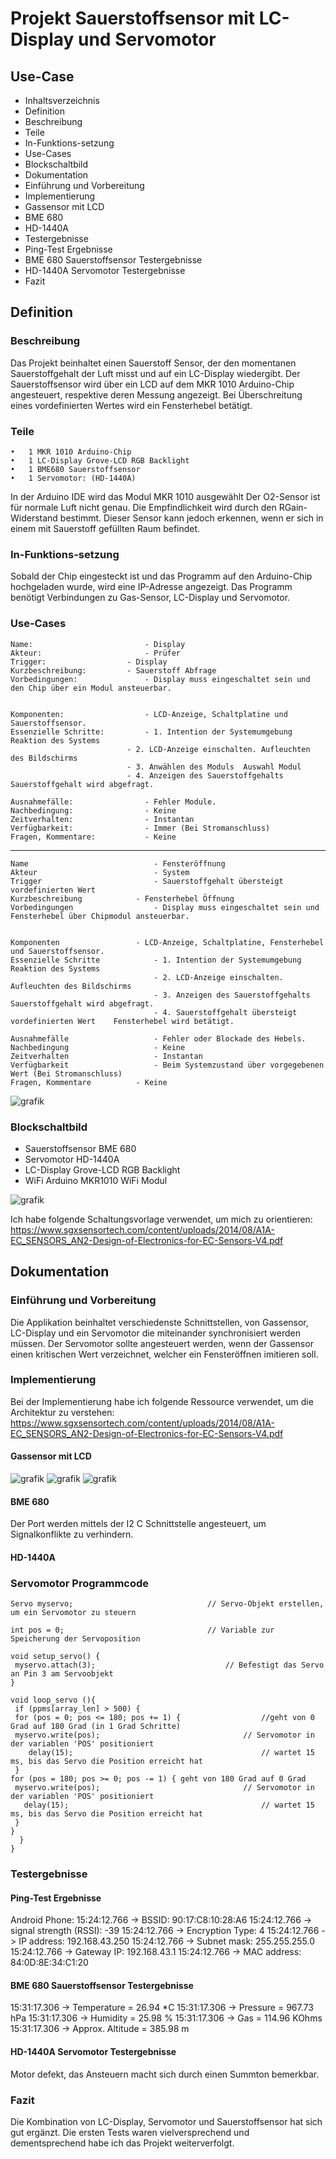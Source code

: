 # Projekt Sauerstoffsensor mit LC-Display und Servomotor

## Use-Case

- Inhaltsverzeichnis
- Definition	
- Beschreibung	
- Teile	
- In-Funktions-setzung	
- Use-Cases	
- Blockschaltbild	
- Dokumentation	
- Einführung und Vorbereitung	
- Implementierung	
- Gassensor mit LCD	
- BME 680	
- HD-1440A	
- Testergebnisse	
- Ping-Test Ergebnisse	
- BME 680 Sauerstoffsensor Testergebnisse	
- HD-1440A Servomotor Testergebnisse	
- Fazit	
	

## Definition

### Beschreibung

Das Projekt beinhaltet einen Sauerstoff Sensor, der den momentanen Sauerstoffgehalt der Luft misst und auf ein LC-Display wiedergibt. Der Sauerstoffsensor wird über ein LCD auf dem MKR 1010 Arduino-Chip angesteuert, respektive deren Messung angezeigt. Bei Überschreitung eines vordefinierten Wertes wird ein Fensterhebel betätigt.

### Teile

	•	1 MKR 1010 Arduino-Chip
	•	1 LC-Display Grove-LCD RGB Backlight
	•	1 BME680 Sauerstoffsensor
	•	1 Servomotor: (HD-1440A)
	
In der Arduino IDE wird das Modul MKR 1010 ausgewählt
Der O2-Sensor ist für normale Luft nicht genau. Die Empfindlichkeit wird durch den RGain-Widerstand bestimmt. Dieser Sensor kann jedoch erkennen, wenn er sich in einem mit Sauerstoff gefüllten Raum befindet.

### In-Funktions-setzung

Sobald der Chip eingesteckt ist und das Programm auf den Arduino-Chip hochgeladen wurde, wird eine IP-Adresse angezeigt. Das Programm benötigt Verbindungen zu Gas-Sensor, LC-Display und Servomotor. 

### Use-Cases

	Name:	                      - Display
	Akteur:	                      - Prüfer
	Trigger:	              - Display
	Kurzbeschreibung:	      - Sauerstoff Abfrage
	Vorbedingungen:	              - Display muss eingeschaltet sein und den Chip über ein Modul ansteuerbar.

	
	Komponenten:	              - LCD-Anzeige, Schaltplatine und Sauerstoffsensor. 
	Essenzielle Schritte:	      - 1. Intention der Systemumgebung	Reaktion des Systems
		                      - 2. LCD-Anzeige einschalten.	Aufleuchten des Bildschirms
	        	              - 3. Anwählen des Moduls	Auswahl Modul
	                	      - 4. Anzeigen des Sauerstoffgehalts	Sauerstoffgehalt wird abgefragt.
                              
	Ausnahmefälle:	      	      - Fehler Module.	
	Nachbedingung:	              - Keine	
	Zeitverhalten:	              - Instantan	
	Verfügbarkeit:	              - Immer (Bei Stromanschluss)	
	Fragen, Kommentare:           - Keine	

------------------------------------------------------------------------------------------------------------------------------



	Name	                      	- Fensteröffnung
	Akteur	                      	- System
	Trigger	                      	- Sauerstoffgehalt übersteigt vordefinierten Wert
	Kurzbeschreibung	      	- Fensterhebel Öffnung
	Vorbedingungen	              	- Display muss eingeschaltet sein und Fensterhebel über Chipmodul ansteuerbar.

	
	Komponenten	              	- LCD-Anzeige, Schaltplatine, Fensterhebel und Sauerstoffsensor. 
	Essenzielle Schritte	      	- 1. Intention der Systemumgebung	Reaktion des Systems
	                            	- 2. LCD-Anzeige einschalten.	Aufleuchten des Bildschirms
                              		- 3. Anzeigen des Sauerstoffgehalts	Sauerstoffgehalt wird abgefragt.
	                            	- 4. Sauerstoffgehalt übersteigt vordefinierten Wert 	Fensterhebel wird betätigt.
                              
	Ausnahmefälle	                - Fehler oder Blockade des Hebels.	
	Nachbedingung	                - Keine	
	Zeitverhalten	                - Instantan	
	Verfügbarkeit	                - Beim Systemzustand über vorgegebenen Wert (Bei Stromanschluss)	
	Fragen, Kommentare	       	- Keine	

 
![grafik](https://user-images.githubusercontent.com/56382532/174975333-3866270e-68a5-4081-972b-1ad78c062ffe.png)

















### Blockschaltbild

-	Sauerstoffsensor	BME 680
-	Servomotor 	      	HD-1440A
-	LC-Display	      	Grove-LCD RGB Backlight
-	WiFi	            	Arduino MKR1010 WiFi Modul 

![grafik](https://user-images.githubusercontent.com/56382532/174975446-ed788f3e-5546-4ec7-97d9-2371f0c9a3f3.png)


 

Ich habe folgende Schaltungsvorlage verwendet, um mich zu orientieren: 
https://www.sgxsensortech.com/content/uploads/2014/08/A1A-EC_SENSORS_AN2-Design-of-Electronics-for-EC-Sensors-V4.pdf



## Dokumentation

### Einführung und Vorbereitung
Die Applikation beinhaltet verschiedenste Schnittstellen, von Gassensor, LC-Display und ein Servomotor die miteinander synchronisiert werden müssen. Der Servomotor sollte angesteuert werden, wenn der Gassensor einen kritischen Wert verzeichnet, welcher ein Fensteröffnen imitieren soll. 

### Implementierung
Bei der Implementierung habe ich folgende Ressource verwendet, um die Architektur zu verstehen:
https://www.sgxsensortech.com/content/uploads/2014/08/A1A-EC_SENSORS_AN2-Design-of-Electronics-for-EC-Sensors-V4.pdf

#### Gassensor mit LCD
   
![grafik](https://user-images.githubusercontent.com/56382532/174975748-4a1d2dd5-eaaf-4a6a-a4ac-153c8b45ef38.png)
![grafik](https://user-images.githubusercontent.com/56382532/174975780-9f29db19-23e1-479e-a553-492642299d6e.png)
![grafik](https://user-images.githubusercontent.com/56382532/174975827-303d2ddf-b65b-4749-ae37-01f9845a4ee5.png)


#### BME 680
Der Port werden mittels der I2 C Schnittstelle angesteuert, um Signalkonflikte zu verhindern.

#### HD-1440A

### Servomotor Programmcode

	Servo myservo;  							// Servo-Objekt erstellen, um ein Servomotor zu steuern

	int pos = 0;    							// Variable zur Speicherung der Servoposition

	void setup_servo() {
 	 myservo.attach(3);  							// Befestigt das Servo an Pin 3 am Servoobjekt
	}

	void loop_servo (){
 	 if (ppms[array_len] > 500) {
 	 for (pos = 0; pos <= 180; pos += 1) { 					//geht von 0 Grad auf 180 Grad (in 1 Grad Schritte)
   	 myservo.write(pos);              					// Servomotor in der variablen 'POS' positioniert
    	delay(15);                       					// wartet 15 ms, bis das Servo die Position erreicht hat
 	 }
  	for (pos = 180; pos >= 0; pos -= 1) { geht von 180 Grad auf 0 Grad
   	 myservo.write(pos);              					// Servomotor in der variablen 'POS' positioniert
 	   delay(15);                       					// wartet 15 ms, bis das Servo die Position erreicht hat
 	 }
	}
	  }
	}


### Testergebnisse

#### Ping-Test Ergebnisse

Android Phone:
15:24:12.766 -> BSSID: 90:17:C8:10:28:A6
15:24:12.766 -> signal strength (RSSI): -39
15:24:12.766 -> Encryption Type: 4
15:24:12.766 -> IP address: 192.168.43.250
15:24:12.766 -> Subnet mask: 255.255.255.0
15:24:12.766 -> Gateway IP: 192.168.43.1
15:24:12.766 -> MAC address: 84:0D:8E:34:C1:20

#### BME 680 Sauerstoffsensor Testergebnisse

15:31:17.306 -> Temperature = 26.94 *C
15:31:17.306 -> Pressure = 967.73 hPa
15:31:17.306 -> Humidity = 25.98 %
15:31:17.306 -> Gas = 114.96 KOhms
15:31:17.306 -> Approx. Altitude = 385.98 m

#### HD-1440A Servomotor Testergebnisse

Motor defekt, das Ansteuern macht sich durch einen Summton bemerkbar.

### Fazit

Die Kombination von LC-Display, Servomotor und Sauerstoffsensor hat sich gut ergänzt. Die ersten Tests waren vielversprechend und dementsprechend habe ich das Projekt weiterverfolgt.
